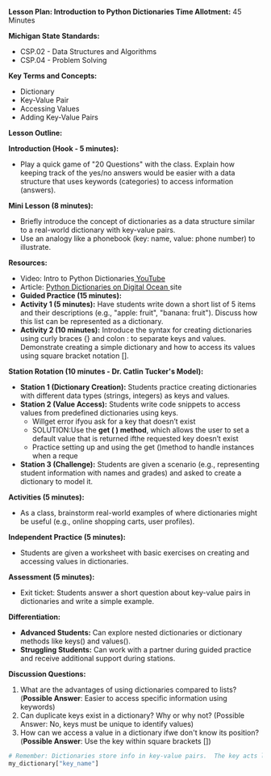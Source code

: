 ﻿**Lesson Plan: Introduction to Python Dictionaries Time Allotment:** 45 Minutes

**Michigan State Standards:**

- CSP.02 - Data Structures and Algorithms
- CSP.04 - Problem Solving

**Key Terms and Concepts:**

- Dictionary
- Key-Value Pair
- Accessing Values
- Adding Key-Value Pairs

**Lesson Outline:**

**Introduction (Hook - 5 minutes):**

- Play a quick game of "20 Questions" with the class. Explain how keeping track of the yes/no answers would be easier with a data structure that uses keywords (categories) to access information (answers).

**Mini Lesson (8 minutes):**

- Briefly introduce the concept of dictionaries as a data structure similar to a real-world dictionary with key-value pairs.
- Use an analogy like a phonebook (key: name, value: phone number) to illustrate.

**Resources:**

- Video: Intro to Python Dictionaries[ YouTube](https://www.youtube.com/watch?v=daefaLgNkw0)
- Article: [Python Dictionaries on Digital Ocean ](https://www.digitalocean.com/community/tutorials/understanding-dictionaries-in-python-3)site
- **Guided Practice (15 minutes):**
- **Activity 1 (5 minutes):** Have students write down a short list of 5 items and their descriptions (e.g., "apple: fruit", "banana: fruit"). Discuss how this list can be represented as a dictionary.
- **Activity 2 (10 minutes):** Introduce the syntax for creating dictionaries using curly braces {} and colon : to separate keys and values. Demonstrate creating a simple dictionary and how to access its values using square bracket notation [].

**Station Rotation (10 minutes - Dr. Catlin Tucker's Model):**

- **Station 1 (Dictionary Creation):** Students practice creating dictionaries with different data types (strings, integers) as keys and values.
- **Station 2 (Value Access):** Students write code snippets to access values from predefined dictionaries using keys.
  - Willget error ifyou ask for a key that doesn’t exist
  - SOLUTION:Use the **get ( ) method**, which allows the user to set a default value that is returned ifthe requested key doesn’t exist
  - Practice setting up and using the get ()method to handle instances when a reque
- **Station 3 (Challenge):** Students are given a scenario (e.g., representing student information with names and grades) and asked to create a dictionary to model it.

**Activities (5 minutes):**

- As a class, brainstorm real-world examples of where dictionaries might be useful (e.g., online shopping carts, user profiles).

**Independent Practice (5 minutes):**

- Students are given a worksheet with basic exercises on creating and accessing values in dictionaries.

**Assessment (5 minutes):**

- Exit ticket: Students answer a short question about key-value pairs in dictionaries and write a simple example.

**Differentiation:**

- **Advanced Students:** Can explore nested dictionaries or dictionary methods like keys() and values().
- **Struggling Students:** Can work with a partner during guided practice and receive additional support during stations.

**Discussion Questions:**

1. What are the advantages of using dictionaries compared to lists? (**Possible Answer**: Easier to access specific information using keywords)
1. Can duplicate keys exist in a dictionary? Why or why not? (Possible Answer: No, keys must be unique to identify values)
1. How can we access a value in a dictionary ifwe don't know its position? (**Possible Answer**: Use the key within square brackets [])

```python
# Remember: Dictionaries store info in key-value pairs.  The key acts like a label that uniquely identifies the associated value.  So, to access a value in a dictionary, you don't need to know its position; you simply need the correct key.
my_dictionary["key_name"]
```

